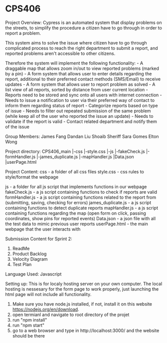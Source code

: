 # CPS406

Project Overview:
Cypress is an automated system that display problems on the streets, to simplify the procedure a citizen have to go through in order to report a problem.

This system aims to solve the issue where citizen have to go through complicated process to reach the right department to submit a report, and reported problems aren't accessible to other citizens.

Therefore the system will implement the following functionality:
		- A draggable map that allows zoom in/out to view reported problems (marked by a pin)
		- A form system that allows user to enter details regarding the report, additional to their preferred contact methods (SMS/Email) to receive updates
		- A form system that allows user to report problem as solved
		- A list view of all reports, sorted by distance from user current location
		- Reports need to be stored and sync onto all users with internet connection
		- Needs to issue a notification to user via their preferred way of contact to inform them regarding status of report
		- Categorize reports based on type of issue
		- Needs to filter out repeated submission of the same problem (while keep all of the user who reported the issue an update)
		- Needs to validate if the report is valid
		- Contact related department and notify them of the issue

Group Members:
James Fang
Dandan Liu
Shoaib Sheriff
Sara Gomes
Elton Wong

Project directory:
CPS406_main
    |-css
      |-style.css
    |-js
      |-fakeCheck.js
      |-formHandler.js
      |-james_duplicate.js
      |-mapHandler.js
    |Data.json 
    |userPage.html

Project Content:
css - a folder of all css files
style.css - css rules to style/format the webpage

js - a folder for all js script that implements functions in our webpage
fakeCheck.js - a js script containing functions to check if reports are valid
formHandler.js - a js script containing functions related to the report from (submitting, saving, checking for errors)
james_duplicate.js - a js script containing functions to detect duplicate reports
mapHandler.js - a js script containing functions regarding the map (open form on click, passing coordinates, show pins for reported events)
Data.json - a json file with all the test data to mimic previous user reports
userPage.html - the main webpage that the user interacts with

Submission Content for Sprint 2:
1. ReadMe
2. Product Backlog
3. Velocity Diagram
4. Test Plan

Language Used:
Javascript

Setting up:
This is for localy hosting server on your own computer. The local hosting is nessesary for the form page to work properly, just launching the html page will not include all functionality.

1. Make sure you have node.js installed, if not, install it on this website https://nodejs.org/en/download.
2. open termianl and navigate to root directory of the projet
3. run "npm install"
4. run "npm start"
5. go to a web browser and type in http://localhost:3000/ and the website should be there
